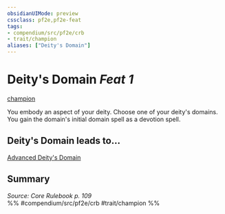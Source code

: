 ```yaml
---
obsidianUIMode: preview
cssclass: pf2e,pf2e-feat
tags:
- compendium/src/pf2e/crb
- trait/champion
aliases: ["Deity's Domain"]
---
```

# Deity's Domain  *Feat 1*  
[champion](/rules/traits/champion.md)  


You embody an aspect of your deity. Choose one of your deity's domains. You gain the domain's initial domain spell as a devotion spell.

## Deity's Domain leads to...

[Advanced Deity's Domain](/compendium/feats/advanced-deitys-domain.md)

## Summary

*Source: Core Rulebook p. 109*  
%% #compendium/src/pf2e/crb #trait/champion %%